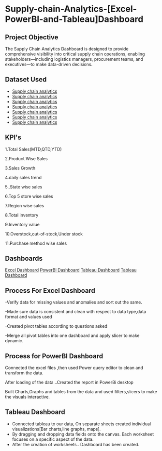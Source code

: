 # Supply-chain-Analytics-[Excel-PowerBI-and-Tableau]Dashboard
## Project Objective
The Supply Chain Analytics Dashboard is designed to provide comprehensive visibility into critical supply chain operations, enabling stakeholders—including logistics managers, procurement teams, and executives—to make data-driven decisions.
## Dataset Used
- <a href="https://github.com/Mona-gracy7/Data-Analysis-Dashboard/blob/main/4_5_4_CALENDAR.xlsx">Supply chain analytics</a>
- <a href="https://github.com/Mona-gracy7/Data-Analysis-Dashboard/blob/main/D_CUSTOMER.xlsx">Supply chain analytics</a>
- <a href="https://github.com/Mona-gracy7/Data-Analysis-Dashboard/blob/main/D_GEOJSON_US_COUNTIES.xlsx"> Supply chain analytics</a>
- <a href="https://github.com/Mona-gracy7/Data-Analysis-Dashboard/blob/main/D_PRODUCT.xlsx">Supply chain analytics</a>
- <a href="https://github.com/Mona-gracy7/Data-Analysis-Dashboard/blob/main/D_STORE.xlsx">Supply chain analytics</a>
- <a href="https://github.com/Mona-gracy7/Data-Analysis-Dashboard/blob/main/F_INVENTORY_ADJUSTED.xlsx">Supply chain analytics</a>
- <a href="https://github.com/Mona-gracy7/Data-Analysis-Dashboard/blob/main/F_POINT_OF_SALE.xlsx">Supply chain analytics</a>
## KPI's
1.Total Sales(MTD,QTD,YTD)

2.Product Wise Sales

3.Sales Growth

4.daily sales trend

5..State wise sales

6.Top 5 store wise sales

7.Region wise sales

8.Total inventory

9.Inventory value

10.Overstock,out-of-stock,Under stock

11.Purchase method wise sales
## Dashboards
<a href="https://github.com/Mona-gracy7/Data-Analysis-Dashboard/blob/main/Screenshot%202025-09-02%20014246.png">Excel Dashboard</a>
<a href="https://github.com/Mona-gracy7/Data-Analysis-Dashboard/blob/main/Screenshot%202025-05-15%20214043.png">PowerBI Dashboard</a>
<a href="https://github.com/Mona-gracy7/Data-Analysis-Dashboard/blob/main/Screenshot%202025-05-15%20214341.png">Tableau Dashboard</a>
<a href="https://github.com/Mona-gracy7/Data-Analysis-Dashboard/blob/main/Screenshot%202025-05-15%20214532.png">Tableau Dashboard</a>
## Process For Excel Dashboard
-Verify data for missing values and anomalies and sort out the same.

-Made sure data is consistent and clean with respect to data type,data format and values used

-Created pivot tables according to questions asked

 -Merge all pivot tables into one dashboard and apply slicer to make dynamic.
  
  ## Process for PowerBI Dashboard
   Connected the excel files ,then used Power query editor to clean and transform the data.
  
  After loading of the data ..Created the report in PowerBi desktop
  
  Built Charts,Graphs and tables from the data and used filters,slicers to make the visuals interactive.
  
  ## Tableau Dashboard
-  Connected tableau to our data, On separate sheets created individual visualizations[Bar charts,line graphs, maps].
-  By dragging and dropping data fields onto the canvas. Each worksheet focuses on a specific aspect of the data.
-  After the creation of worksheets.. Dashboard has been created.
  
  
